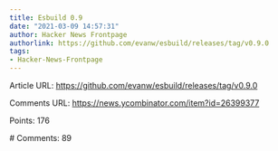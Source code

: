 ```yaml
---
title: Esbuild 0.9
date: "2021-03-09 14:57:31"
author: Hacker News Frontpage
authorlink: https://github.com/evanw/esbuild/releases/tag/v0.9.0
tags:
- Hacker-News-Frontpage
---
```


<p>Article URL: <a href="https://github.com/evanw/esbuild/releases/tag/v0.9.0">https://github.com/evanw/esbuild/releases/tag/v0.9.0</a></p>
<p>Comments URL: <a href="https://news.ycombinator.com/item?id=26399377">https://news.ycombinator.com/item?id=26399377</a></p>
<p>Points: 176</p>
<p># Comments: 89</p>
